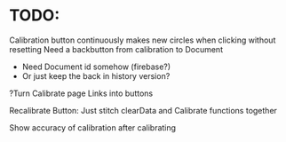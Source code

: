 # TODO:

Calibration button continuously makes new circles when clicking without resetting
Need a backbutton from calibration to Document
- Need Document id somehow (firebase?)
- Or just keep the back in history version?

?Turn Calibrate page Links into buttons

Recalibrate Button: Just stitch clearData and Calibrate functions together

Show accuracy of calibration after calibrating